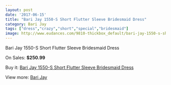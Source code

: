 ```yaml
---
layout: post
date: '2017-06-15'
title: "Bari Jay 1550-S Short Flutter Sleeve Bridesmaid Dress"
category: Bari Jay
tags: ["dress","crazy","short","special","bridesmaid"]
image: http://www.eudances.com/9810-thickbox_default/bari-jay-1550-s-short-flutter-sleeve-bridesmaid-dress.jpg
---
```

Bari Jay 1550-S Short Flutter Sleeve Bridesmaid Dress

On Sales: **$250.99**
<a href="https://www.eudances.com/en/bari-jay/3217-bari-jay-1550-s-short-flutter-sleeve-bridesmaid-dress.html"><amp-img layout="responsive" width="600" height="600" src="//www.eudances.com/9810-thickbox_default/bari-jay-1550-s-short-flutter-sleeve-bridesmaid-dress.jpg" alt="Bari Jay 1550-S Short Flutter Sleeve Bridesmaid Dress 0" /></a>

Buy it: [Bari Jay 1550-S Short Flutter Sleeve Bridesmaid Dress](https://www.eudances.com/en/bari-jay/3217-bari-jay-1550-s-short-flutter-sleeve-bridesmaid-dress.html "Bari Jay 1550-S Short Flutter Sleeve Bridesmaid Dress")

View more: [Bari Jay](https://www.eudances.com/en/56-bari-jay "Bari Jay")